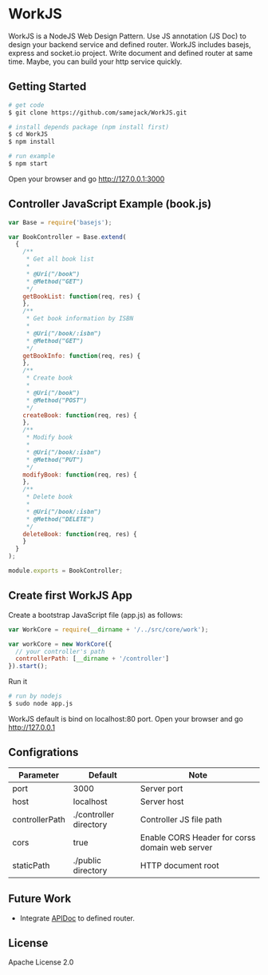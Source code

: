 # WorkJS
WorkJS is a NodeJS Web Design Pattern. Use JS annotation (JS Doc) to design your backend service and defined router.
WorkJS includes basejs, express and socket.io project.
Write document and defined router at same time. Maybe, you can build your http service quickly.

## Getting Started
```sh
# get code
$ git clone https://github.com/samejack/WorkJS.git

# install depends package (npm install first)
$ cd WorkJS
$ npm install

# run example
$ npm start
```
Open your browser and go http://127.0.0.1:3000

## Controller JavaScript Example (book.js)
```javascript
var Base = require('basejs');

var BookController = Base.extend(
  {
    /**
     * Get all book list
     *
     * @Uri("/book")
     * @Method("GET")
     */
    getBookList: function(req, res) {
    },
    /**
     * Get book information by ISBN
     *
     * @Uri("/book/:isbn")
     * @Method("GET")
     */
    getBookInfo: function(req, res) {
    },
    /**
     * Create book
     *
     * @Uri("/book")
     * @Method("POST")
     */
    createBook: function(req, res) {
    },
    /**
     * Modify book
     *
     * @Uri("/book/:isbn")
     * @Method("PUT")
     */
    modifyBook: function(req, res) {
    },
    /**
     * Delete book
     *
     * @Uri("/book/:isbn")
     * @Method("DELETE")
     */
    deleteBook: function(req, res) {
    }
  }
);

module.exports = BookController;
```

## Create first WorkJS App

Create a bootstrap JavaScript file (app.js) as follows:
```javascript
var WorkCore = require(__dirname + '/../src/core/work');

var workCore = new WorkCore({
  // your controller's path
  controllerPath: [__dirname + '/controller']
}).start();
```
Run it
```sh
# run by nodejs
$ sudo node app.js
```
WorkJS default is bind on localhost:80 port. Open your browser and go http://127.0.0.1

## Configrations

Parameter | Default | Note
--------- | ------- | ----
port | 3000 | Server port
host | localhost | Server host
controllerPath | ./controller directory | Controller JS file path
cors | true | Enable CORS Header for corss domain web server
staticPath | ./public directory | HTTP document root

## Future Work
* Integrate [APIDoc](https://github.com/samejack/apidoc-core) to defined router.

## License
Apache License 2.0
